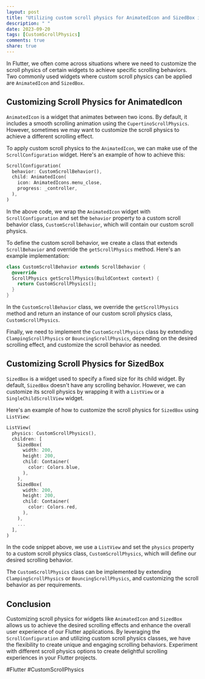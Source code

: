 ```yaml
---
layout: post
title: "Utilizing custom scroll physics for AnimatedIcon and SizedBox in Flutter"
description: " "
date: 2023-09-20
tags: [CustomScrollPhysics]
comments: true
share: true
---
```


In Flutter, we often come across situations where we need to customize the scroll physics of certain widgets to achieve specific scrolling behaviors. Two commonly used widgets where custom scroll physics can be applied are `AnimatedIcon` and `SizedBox`.

## Customizing Scroll Physics for AnimatedIcon

`AnimatedIcon` is a widget that animates between two icons. By default, it includes a smooth scrolling animation using the `CupertinoScrollPhysics`. However, sometimes we may want to customize the scroll physics to achieve a different scrolling effect.

To apply custom scroll physics to the `AnimatedIcon`, we can make use of the `ScrollConfiguration` widget. Here's an example of how to achieve this:

```dart
ScrollConfiguration(
  behavior: CustomScrollBehavior(),
  child: AnimatedIcon(
    icon: AnimatedIcons.menu_close,
    progress: _controller,
  ),
)
```

In the above code, we wrap the `AnimatedIcon` widget with `ScrollConfiguration` and set the `behavior` property to a custom scroll behavior class, `CustomScrollBehavior`, which will contain our custom scroll physics.

To define the custom scroll behavior, we create a class that extends `ScrollBehavior` and override the `getScrollPhysics` method. Here's an example implementation:

```dart
class CustomScrollBehavior extends ScrollBehavior {
  @override
  ScrollPhysics getScrollPhysics(BuildContext context) {
    return CustomScrollPhysics();
  }
}
```

In the `CustomScrollBehavior` class, we override the `getScrollPhysics` method and return an instance of our custom scroll physics class, `CustomScrollPhysics`.

Finally, we need to implement the `CustomScrollPhysics` class by extending `ClampingScrollPhysics` or `BouncingScrollPhysics`, depending on the desired scrolling effect, and customize the scroll behavior as needed.

## Customizing Scroll Physics for SizedBox

`SizedBox` is a widget used to specify a fixed size for its child widget. By default, `SizedBox` doesn't have any scrolling behavior. However, we can customize its scroll physics by wrapping it with a `ListView` or a `SingleChildScrollView` widget.

Here's an example of how to customize the scroll physics for `SizedBox` using `ListView`:

```dart
ListView(
  physics: CustomScrollPhysics(),
  children: [
    SizedBox(
      width: 200,
      height: 200,
      child: Container(
        color: Colors.blue,
      ),
    ),
    SizedBox(
      width: 200,
      height: 200,
      child: Container(
        color: Colors.red,
      ),
    ),
    ...
  ],
)
```

In the code snippet above, we use a `ListView` and set the `physics` property to a custom scroll physics class, `CustomScrollPhysics`, which will define our desired scrolling behavior.

The `CustomScrollPhysics` class can be implemented by extending `ClampingScrollPhysics` or `BouncingScrollPhysics`, and customizing the scroll behavior as per requirements.

## Conclusion

Customizing scroll physics for widgets like `AnimatedIcon` and `SizedBox` allows us to achieve the desired scrolling effects and enhance the overall user experience of our Flutter applications. By leveraging the `ScrollConfiguration` and utilizing custom scroll physics classes, we have the flexibility to create unique and engaging scrolling behaviors. Experiment with different scroll physics options to create delightful scrolling experiences in your Flutter projects.

#Flutter #CustomScrollPhysics